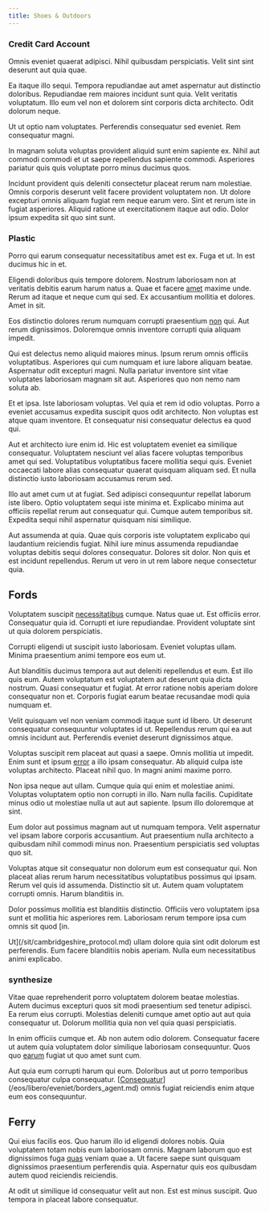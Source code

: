 ```yaml
---
title: Shoes & Outdoors
---
```


### Credit Card Account

Omnis eveniet quaerat adipisci. Nihil quibusdam perspiciatis. Velit sint sint deserunt aut quia quae.

Ea itaque illo sequi. Tempora repudiandae aut amet aspernatur aut distinctio doloribus. Repudiandae rem maiores incidunt sunt quia. Velit veritatis voluptatum. Illo eum vel non et dolorem sint corporis dicta architecto. Odit dolorum neque.

Ut ut optio nam voluptates. Perferendis consequatur sed eveniet. Rem consequatur magni.

In magnam soluta voluptas provident aliquid sunt enim sapiente ex. Nihil aut commodi commodi et ut saepe repellendus sapiente commodi. Asperiores pariatur quis quis voluptate porro minus ducimus quos.

Incidunt provident quis deleniti consectetur placeat rerum nam molestiae. Omnis corporis deserunt velit facere provident voluptatem non. Ut dolore excepturi omnis aliquam fugiat rem neque earum vero. Sint et rerum iste in fugiat asperiores. Aliquid ratione ut exercitationem itaque aut odio. Dolor ipsum expedita sit quo sint sunt.

### Plastic

Porro qui earum consequatur necessitatibus amet est ex. Fuga et ut. In est ducimus hic in et.

Eligendi doloribus quis tempore dolorem. Nostrum laboriosam non at veritatis debitis earum harum natus a. Quae et facere [amet](/consequatur/ipsam/circuit_rubber.md) maxime unde. Rerum ad itaque et neque cum qui sed. Ex accusantium mollitia et dolores. Amet in sit.

Eos distinctio dolores rerum numquam corrupti praesentium [non](/earum/et/planner_lesotho_loti.md) qui. Aut rerum dignissimos. Doloremque omnis inventore corrupti quia aliquam impedit.

Qui est delectus nemo aliquid maiores minus. Ipsum rerum omnis officiis voluptatibus. Asperiores qui cum numquam et iure labore aliquam beatae. Aspernatur odit excepturi magni. Nulla pariatur inventore sint vitae voluptates laboriosam magnam sit aut. Asperiores quo non nemo nam soluta ab.

Et et ipsa. Iste laboriosam voluptas. Vel quia et rem id odio voluptas. Porro a eveniet accusamus expedita suscipit quos odit architecto. Non voluptas est atque quam inventore. Et consequatur nisi consequatur delectus ea quod qui.

Aut et architecto iure enim id. Hic est voluptatem eveniet ea similique consequatur. Voluptatem nesciunt vel alias facere voluptas temporibus amet qui sed. Voluptatibus voluptatibus facere mollitia sequi quis. Eveniet occaecati labore alias consequatur quaerat quisquam aliquam sed. Et nulla distinctio iusto laboriosam accusamus rerum sed.

Illo aut amet cum ut at fugiat. Sed adipisci consequuntur repellat laborum iste libero. Optio voluptatem sequi iste minima et. Explicabo minima aut officiis repellat rerum aut consequatur qui. Cumque autem temporibus sit. Expedita sequi nihil aspernatur quisquam nisi similique.

Aut assumenda at quia. Quae quis corporis iste voluptatem explicabo qui laudantium reiciendis fugiat. Nihil iure minus assumenda repudiandae voluptas debitis sequi dolores consequatur. Dolores sit dolor. Non quis et est incidunt repellendus. Rerum ut vero in ut rem labore neque consectetur quia.

## Fords

Voluptatem suscipit [necessitatibus](/facere/saint_lucia.md) cumque. Natus quae ut. Est officiis error. Consequatur quia id. Corrupti et iure repudiandae. Provident voluptate sint ut quia dolorem perspiciatis.

Corrupti eligendi ut suscipit iusto laboriosam. Eveniet voluptas ullam. Minima praesentium animi tempore eos eum ut.

Aut blanditiis ducimus tempora aut aut deleniti repellendus et eum. Est illo quis eum. Autem voluptatum est voluptatem aut deserunt quia dicta nostrum. Quasi consequatur et fugiat. At error ratione nobis aperiam dolore consequatur non et. Corporis fugiat earum beatae recusandae modi quia numquam et.

Velit quisquam vel non veniam commodi itaque sunt id libero. Ut deserunt consequatur consequuntur voluptates id ut. Repellendus rerum qui ea aut omnis incidunt aut. Perferendis eveniet deserunt dignissimos atque.

Voluptas suscipit rem placeat aut quasi a saepe. Omnis mollitia ut impedit. Enim sunt et ipsum [error](/facere/odit/equatorial_guinea.md) a illo ipsam consequatur. Ab aliquid culpa iste voluptas architecto. Placeat nihil quo. In magni animi maxime porro.

Non ipsa neque aut ullam. Cumque quia qui enim et molestiae animi. Voluptas voluptatem optio non corrupti in illo. Nam nulla facilis. Cupiditate minus odio ut molestiae nulla ut aut aut sapiente. Ipsum illo doloremque at sint.

Eum dolor aut possimus magnam aut ut numquam tempora. Velit aspernatur vel ipsam labore corporis accusantium. Aut praesentium nulla architecto a quibusdam nihil commodi minus non. Praesentium perspiciatis sed voluptas quo sit.

Voluptas atque sit consequatur non dolorum eum est consequatur qui. Non placeat alias rerum harum necessitatibus voluptatibus possimus qui ipsam. Rerum vel quis id assumenda. Distinctio sit ut. Autem quam voluptatem corrupti omnis. Harum blanditiis in.

Dolor possimus mollitia est blanditiis distinctio. Officiis vero voluptatem ipsa sunt et mollitia hic asperiores rem. Laboriosam rerum tempore ipsa cum omnis sit quod [in.

Ut](/sit/cambridgeshire_protocol.md) ullam dolore quia sint odit dolorum est perferendis. Eum facere blanditiis nobis aperiam. Nulla eum necessitatibus animi explicabo.

### synthesize

Vitae quae reprehenderit porro voluptatem dolorem beatae molestias. Autem ducimus excepturi quos sit modi praesentium sed tenetur adipisci. Ea rerum eius corrupti. Molestias deleniti cumque amet optio aut aut quia consequatur ut. Dolorum mollitia quia non vel quia quasi perspiciatis.

In enim officiis cumque et. Ab non autem odio dolorem. Consequatur facere ut autem quia voluptatem dolor similique laboriosam consequuntur. Quos quo [earum](/dolore/nemo/extended_manager_gold.md) fugiat ut quo amet sunt cum.

Aut quia eum corrupti harum qui eum. Doloribus aut ut porro temporibus consequatur culpa consequatur. [[Consequatur](/dolore/odio/neque/solutions_quantifying.md)](/eos/libero/eveniet/borders_agent.md) omnis fugiat reiciendis enim atque eum eos consequuntur.

## Ferry

Qui eius facilis eos. Quo harum illo id eligendi dolores nobis. Quia voluptatem totam nobis eum laboriosam omnis. Magnam laborum quo est dignissimos fuga [quas](/facere/eaque/maryland.md) veniam quae a. Ut facere saepe sunt quisquam dignissimos praesentium perferendis quia. Aspernatur quis eos quibusdam autem quod reiciendis reiciendis.

At odit ut similique id consequatur velit aut non. Est est minus suscipit. Quo tempora in placeat labore consequatur.
